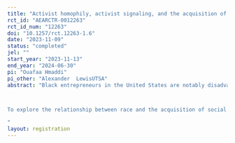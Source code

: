 ```yaml
---
title: "Activist homophily, activist signaling, and the acquisition of social capital by Black entrepreneurs: a field experiment"
rct_id: "AEARCTR-0012263"
rct_id_num: "12263"
doi: "10.1257/rct.12263-1.6"
date: "2023-11-09"
status: "completed"
jel: ""
start_year: "2023-11-13"
end_year: "2024-06-30"
pi: "Ouafaa Hmaddi"
pi_other: "Alexander  LewisUTSA"
abstract: "Black entrepreneurs in the United States are notably disadvantaged relative to their White counterparts. This disadvantage primarily stems from differential access to resources (Bates, Bradford, & Seamans, 2018). Although scholars have closely attended to differentials in the acquisition of financial capital by Black entrepreneurs (e.g., Fairlie, Robb, & Robinson, 2022; Younkin & Kuppuswamy, 2018), less attention has been given to differentials in the acquisition of social capital, or durable networks of social relationships granting access to actual and potential resources (Bourdieu, 1986). However, social capital is an important resource for entrepreneurs (Gedajlovic et al., 2013), and it is a form of capital particularly sensitive to racial dynamics (Putnam, 2007). 

To explore the relationship between race and the acquisition of social capital by entrepreneurs, we offer a series of hypotheses tested in the context of LinkedIn, the most used professional social network in the United States. Entrepreneurs used LinkedIn to acquire social capital, such as mentors, potential collaborators, and fellow entrepreneurs. Furthermore, because there is a strong norm for the inclusion of a headshot photograph, race is very salient in the context of LinkedIn. 
"
layout: registration
---
```


